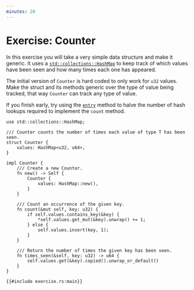 ```yaml
---
minutes: 20
---
```


# Exercise: Counter

In this exercise you will take a very simple data structure and make it generic.
It uses a
[`std::collections::HashMap`](https://doc.rust-lang.org/stable/std/collections/struct.HashMap.html)
to keep track of which values have been seen and how many times each one has
appeared.

The initial version of `Counter` is hard coded to only work for `u32` values.
Make the struct and its methods generic over the type of value being tracked,
that way `Counter` can track any type of value.

If you finish early, try using the
[`entry`](https://doc.rust-lang.org/stable/std/collections/struct.HashMap.html#method.entry)
method to halve the number of hash lookups required to implement the `count`
method.

```rust,compile_fail,editable
use std::collections::HashMap;

/// Counter counts the number of times each value of type T has been seen.
struct Counter {
    values: HashMap<u32, u64>,
}

impl Counter {
    /// Create a new Counter.
    fn new() -> Self {
        Counter {
            values: HashMap::new(),
        }
    }

    /// Count an occurrence of the given key.
    fn count(&mut self, key: u32) {
        if self.values.contains_key(&key) {
            *self.values.get_mut(&key).unwrap() += 1;
        } else {
            self.values.insert(key, 1);
        }
    }

    /// Return the number of times the given key has been seen.
    fn times_seen(&self, key: u32) -> u64 {
        self.values.get(&key).copied().unwrap_or_default()
    }
}

{{#include exercise.rs:main}}
```
